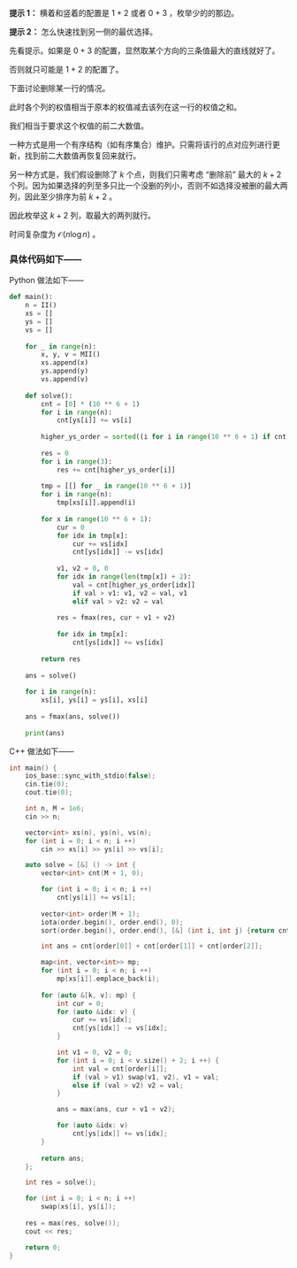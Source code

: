 **提示 1：** 横着和竖着的配置是 $1+2$ 或者 $0+3$ ，枚举少的的那边。

**提示 2：** 怎么快速找到另一侧的最优选择。

先看提示。如果是 $0+3$ 的配置，显然取某个方向的三条值最大的直线就好了。

否则就只可能是 $1+2$ 的配置了。

下面讨论删除某一行的情况。

此时各个列的权值相当于原本的权值减去该列在这一行的权值之和。

我们相当于要求这个权值的前二大数值。

一种方式是用一个有序结构（如有序集合）维护。只需将该行的点对应列进行更新，找到前二大数值再恢复回来就行。

另一种方式是，我们假设删除了 $k$ 个点，则我们只需考虑 “删除前” 最大的 $k+2$ 个列。因为如果选择的列至多只比一个没删的列小，否则不如选择没被删的最大两列，因此至少排序为前 $k+2$ 。

因此枚举这 $k+2$ 列，取最大的两列就行。

时间复杂度为 $\mathcal{O}(n\log n)$ 。

### 具体代码如下——

Python 做法如下——

```Python []
def main():
    n = II()
    xs = []
    ys = []
    vs = []
    
    for _ in range(n):
        x, y, v = MII()
        xs.append(x)
        ys.append(y)
        vs.append(v)
    
    def solve():
        cnt = [0] * (10 ** 6 + 1)
        for i in range(n):
            cnt[ys[i]] += vs[i]
    
        higher_ys_order = sorted((i for i in range(10 ** 6 + 1) if cnt[i]), key=lambda x: -cnt[x]) + [i for i in range(10 ** 6 + 1) if cnt[i] == 0]
        
        res = 0
        for i in range(3):
            res += cnt[higher_ys_order[i]]
        
        tmp = [[] for _ in range(10 ** 6 + 1)]
        for i in range(n):
            tmp[xs[i]].append(i)
        
        for x in range(10 ** 6 + 1):
            cur = 0
            for idx in tmp[x]:
                cur += vs[idx]
                cnt[ys[idx]] -= vs[idx]
            
            v1, v2 = 0, 0
            for idx in range(len(tmp[x]) + 2):
                val = cnt[higher_ys_order[idx]]
                if val > v1: v1, v2 = val, v1
                elif val > v2: v2 = val
            
            res = fmax(res, cur + v1 + v2)
            
            for idx in tmp[x]:
                cnt[ys[idx]] += vs[idx]
        
        return res
    
    ans = solve()
    
    for i in range(n):
        xs[i], ys[i] = ys[i], xs[i]
    
    ans = fmax(ans, solve())
    
    print(ans)
```

C++ 做法如下——

```cpp []
int main() {
    ios_base::sync_with_stdio(false);
    cin.tie(0);
    cout.tie(0);

	int n, M = 1e6;
	cin >> n;

	vector<int> xs(n), ys(n), vs(n);
	for (int i = 0; i < n; i ++)
		cin >> xs[i] >> ys[i] >> vs[i];

	auto solve = [&] () -> int {
		vector<int> cnt(M + 1, 0);

		for (int i = 0; i < n; i ++)
			cnt[ys[i]] += vs[i];
		
		vector<int> order(M + 1);
		iota(order.begin(), order.end(), 0);
		sort(order.begin(), order.end(), [&] (int i, int j) {return cnt[i] > cnt[j];});

		int ans = cnt[order[0]] + cnt[order[1]] + cnt[order[2]];

		map<int, vector<int>> mp;
		for (int i = 0; i < n; i ++)
			mp[xs[i]].emplace_back(i);
		
		for (auto &[k, v]: mp) {
			int cur = 0;
			for (auto &idx: v) {
				cur += vs[idx];
				cnt[ys[idx]] -= vs[idx];
			}

			int v1 = 0, v2 = 0;
			for (int i = 0; i < v.size() + 2; i ++) {
				int val = cnt[order[i]];
				if (val > v1) swap(v1, v2), v1 = val;
				else if (val > v2) v2 = val;
			}

			ans = max(ans, cur + v1 + v2);

			for (auto &idx: v)
				cnt[ys[idx]] += vs[idx];
		}
		
		return ans;
	};

	int res = solve();

	for (int i = 0; i < n; i ++)
		swap(xs[i], ys[i]);
	
	res = max(res, solve());
	cout << res;

    return 0;
}
```